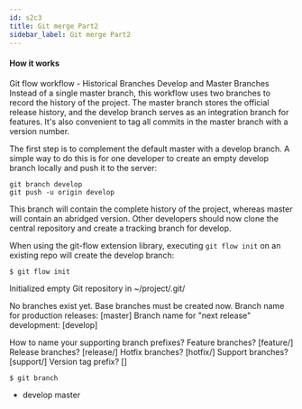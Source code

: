 ```yaml
---
id: s2c3
title: Git merge Part2
sidebar_label: Git merge Part2
---
```


#### How it works
Git flow workflow - Historical Branches
Develop and Master Branches
Instead of a single master branch, this workflow uses two branches to record the history of the project.
The master branch stores the official release history, and the develop branch serves as an integration branch for features.
It's also convenient to tag all commits in the master branch with a version number.




The first step is to complement the default master with a develop branch.
A simple way to do this is for one developer to create an empty develop branch locally and push it to the server:

```
git branch develop
git push -u origin develop
```

This branch will contain the complete history of the project, whereas master will contain an abridged version. Other developers should now clone the central repository and create a tracking branch for develop.


When using the git-flow extension library, executing `git flow init` on an existing repo will create the develop branch:



```
$ git flow init
```

Initialized empty Git repository in ~/project/.git/

No branches exist yet. Base branches must be created now.
Branch name for production releases: [master]
Branch name for "next release" development: [develop]



How to name your supporting branch prefixes?
Feature branches? [feature/]
Release branches? [release/]
Hotfix branches? [hotfix/]
Support branches? [support/]
Version tag prefix? []


`$ git branch`
* develop
 master
